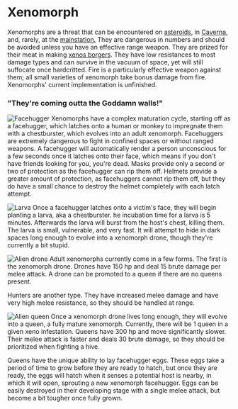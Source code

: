 # Xenomorph
Xenomorphs are a threat that can be encountered on [asteroids](\4_Univers\Maps\Asteroid.md), in [Caverna](\4_Univers\Maps\Gateway_Maps\Caverna.md), and, rarely, at the [mainstation.](\4_Univers\Maps\Offical_Station_Maps\Offical_Station_Maps.md) They are dangerous in numbers and should be avoided unless you have an effective range weapon. They are prized for their meat in making [xenos borgers](Cooking.md). They have low resistances to most damage types and can survive in the vacuum of space, yet will still suffocate once hardcritted. Fire is a particularly effective weapon against them; all small varieties of xenomorph take bonus damage from fire. Xenomorphs' current implementation is unfinished.

### "They're coming outta the Goddamn walls!"

![Facehugger](\img\icon\No_image.png) Xenomorphs have a complex maturation cycle, starting off as a facehugger, which latches onto a human or monkey to impregnate them with a chestburster, which evolves into an adult xenomorph. Facehuggers are extremely dangerous to fight in confined spaces or without ranged weapons. A facehugger will automatically render a person unconscious for a few seconds once it latches onto their face, which means if you don't have friends looking for you, you're dead. Masks provide only a second or two of protection as the facehugger can rip them off. Helmets provide a greater amount of protection, as facehuggers cannot rip them off, but they do have a small chance to destroy the helmet completely with each latch attempt.

![Larva](\img\icon\No_image.png)
Once a facehugger latches onto a victim's face, they will begin planting a larva, aka a chestburster. he incubation time for a larva is 5 minutes. Afterwards the larva will burst from the host's chest, killing them. The larva is small, vulnerable, and very fast. It will attempt to hide in dark spaces long enough to evolve into a xenomorph drone, though they're currently a bit stupid.

![Alien drone](\img\icon\No_image.png)
Adult xenomorphs currently come in a few forms. The first is the xenomorph drone. Drones have 150 hp and deal 15 brute damage per melee attack. A drone can be promoted to a queen if there are no queens present.

Hunters are another type. They have increased melee damage and have very high melee resistance, so they should be handled at range.

![Alien queen](\img\icon\No_image.png)
Once a xenomorph drone lives long enough, they will evolve into a queen, a fully mature xenomorph. Currently, there will be 1 queen in a given xeno infestation. Queens have 300 hp and move significantly slower. Their melee attack is faster and deals 30 brute damage, so they should be prioritized when fighting a hive.

Queens have the unique ability to lay facehugger eggs. These eggs take a period of time to grow before they are ready to hatch, but once they are ready, the eggs will hatch when it senses a potential host is nearby, in which it will open, sprouting a new xenomorph facehugger. Eggs can be easily destroyed in their developing stage with a single melee attack, but become a bit tougher once fully grown.

